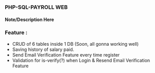 ### PHP-SQL-PAYROLL WEB

#### Note/Description Here

### Feature :

- CRUD of 6 tables inside 1 DB (Soon, all gonna working well)
- Saving history of salary paid.
- Send Email Verification Feature every time register
- Validation for is-verify(?) when Login & Resend Email Verification Feature
